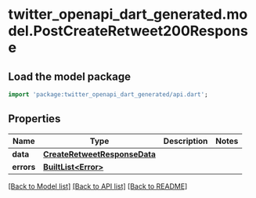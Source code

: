 # twitter_openapi_dart_generated.model.PostCreateRetweet200Response

## Load the model package
```dart
import 'package:twitter_openapi_dart_generated/api.dart';
```

## Properties
Name | Type | Description | Notes
------------ | ------------- | ------------- | -------------
**data** | [**CreateRetweetResponseData**](CreateRetweetResponseData.md) |  | 
**errors** | [**BuiltList&lt;Error&gt;**](Error.md) |  | 

[[Back to Model list]](../README.md#documentation-for-models) [[Back to API list]](../README.md#documentation-for-api-endpoints) [[Back to README]](../README.md)


